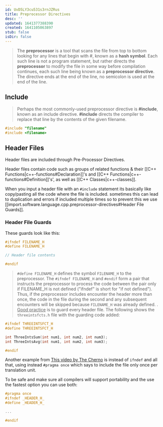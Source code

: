 ```yaml
---
id: UvD5LY3cu531s3rnJZRus
title: Preprocessor Directives
desc: ''
updated: 1641377388390
created: 1641105063897
stub: false
isDir: false
---
```


> The **preprocessor** is a tool that scans the file from top to bottom looking for any lines that begin with #, known as a **hash symbol**. Each such line is not a program statement, but rather directs the **preprocessor** to modify the file in some way before compilation continues, each such line being known as a **preprocessor directive**. The directive ends at the end of the line, no semicolon is used at the end of the line.

## Include

> Perhaps the most commonly-used preprocessor directive is **#include**, known as an include directive. **#include** directs the compiler to replace that line by the contents of the given filename.

```cpp
#include "filename"
#include <filename>
```

## Header Files

Header files are included through Pre-Processor Directives.

Header files contain code such as groups of related functions & their [[C++ Functions|c++-functions#Declaration]]'s and [[C++ Functions|c++-functions#Definition]]'s', as well as [[C++ Classes|c++-classes]]. 

When you input a header file with an `#include` statement its basically like copy/pasting all the code where the file is included. sometimes this can lead to duplication and errors if included multiple times so to prevent this we use [[import.software.language.cpp.preprocessor-directives#Header File Guards]].

### Header File Guards

These guards look like this:

```cpp
#ifndef FILENAME_H
#define FILENAME_H

// Header file contents

#endif
```

> `#define FILENAME_H` defines the symbol `FILENAME_H` to the preprocessor. The `#ifndef FILENAME_H` and `#endif` form a pair that instructs the preprocessor to process the code between the pair only if FILENAME_H is not defined ("ifndef" is short for "if not defined"). Thus, if the preprocessor includes encounter the header more than once, the code in the file during the second and any subsequent encounters will be skipped because `FILENAME_H` was already defined.
> .
> <u>Good practice</u> is to guard every header file. The following shows the `threeintsfcts.h` file with the guarding code added:

```cpp
#ifndef THREEINTSFCT_H
#define THREEINTSFCT_H

int ThreeIntsSum(int num1, int num2, int num3);
int ThreeIntsAvg(int num1, int num2, int num3);

#endif
```

Another example from [This video by The Cherno](https://youtu.be/9RJTQmK0YPI?list=PLlrATfBNZ98dudnM48yfGUldqGD0S4FFb) is instead of `ifndef` and all that, using instead `#pragma once` which says to include the file only once per translation unit. 

To be safe and make sure all compilers will support portability and the use the fastest option you can use both:

```cpp
#pragma once
#ifndef _HEADER_H_
#define _HEADER_H_

...

#endif
```
